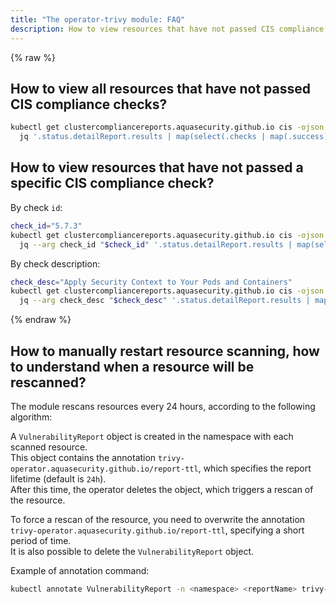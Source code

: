 ```yaml
---
title: "The operator-trivy module: FAQ"
description: How to view resources that have not passed CIS compliance checks in the operator-trivy Deckhouse module.
---
```

{% raw %}

## How to view all resources that have not passed CIS compliance checks?

```bash
kubectl get clustercompliancereports.aquasecurity.github.io cis -ojson | 
  jq '.status.detailReport.results | map(select(.checks | map(.success) | all | not))'
```

## How to view resources that have not passed a specific CIS compliance check?

By check `id`:

```bash
check_id="5.7.3"
kubectl get clustercompliancereports.aquasecurity.github.io cis -ojson | 
  jq --arg check_id "$check_id" '.status.detailReport.results | map(select(.id == $check_id))'
```

By check description:

```bash
check_desc="Apply Security Context to Your Pods and Containers"
kubectl get clustercompliancereports.aquasecurity.github.io cis -ojson |
  jq --arg check_desc "$check_desc" '.status.detailReport.results | map(select(.description == $check_desc))'
```

{% endraw %}

## How to manually restart resource scanning, how to understand when a resource will be rescanned?

The module rescans resources every 24 hours, according to the following algorithm:

A `VulnerabilityReport` object is created in the namespace with each scanned resource.  
This object contains the annotation `trivy-operator.aquasecurity.github.io/report-ttl`, which specifies the report lifetime (default is `24h`).  
After this time, the operator deletes the object, which triggers a rescan of the resource.  

To force a rescan of the resource, you need to overwrite the annotation `trivy-operator.aquasecurity.github.io/report-ttl`, specifying a short period of time.  
It is also possible to delete the `VulnerabilityReport` object.

Example of annotation command:

```bash
kubectl annotate VulnerabilityReport -n <namespace> <reportName> trivy-operator.aquasecurity.github.io/report-ttl=1s --overwrite
```

